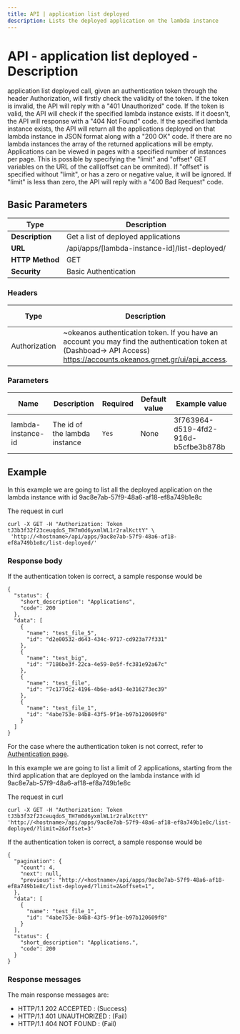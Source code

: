 ```yaml
---
title: API | application list deployed
description: Lists the deployed application on the lambda instance
---
```


# API - application list deployed - Description

application list deployed call, given an authentication token through the header Authorization,
will firstly check the validity of the token. If the token is invalid, the API will reply
with a "401 Unauthorized" code. If the token is valid, the API will check if the specified lambda instance exists. If it doesn't, the API will response with a "404 Not Found" code. If the specified lambda instance exists, the API will return all the applications deployed on that lambda instance in JSON format along with a "200 OK" code. If there are no lambda instances the array of the returned applications will be empty. Applications can be viewed in pages with a specified number of instances per page. This is possible by specifying the "limit" and "offset" GET variables on the URL of the call(offset can be ommited). If "offset" is specified without "limit", or has a zero or negative value, it will be ignored. If "limit" is less than zero, the API will reply with a "400 Bad Request" code.

## Basic Parameters

|Type | Description
------|-------------
**Description** | Get a list of deployed applications
**URL**         | /api/apps/[lambda-instance-id]/list-deployed/
**HTTP Method** | GET
**Security**    | Basic Authentication


### Headers

Type  | Description | Required | Default value | Example value
----------|-------------|----------|---------------|---------------
Authorization | ~okeanos authentication token. If you have an account you may find the authentication token at (Dashboad-> API Access) https://accounts.okeanos.grnet.gr/ui/api_access. | `Yes` | None | Token tJ3b3f32f23ceuqdoS_..



### Parameters

Name | Description | Required | Default value | Example value
------|-------------|----------|---------------|---------------
lambda-instance-id  | The id of the lambda instance |`Yes` |None| 3f763964-d519-4fd2-916d-b5cfbe3b878b


## Example

In this example we are going to list all the deployed application on the lambda instance
with id 9ac8e7ab-57f9-48a6-af18-ef8a749b1e8c

The request in curl

```
curl -X GET -H "Authorization: Token tJ3b3f32f23ceuqdoS_TH7m0d6yxmlWL1r2ralKcttY" \
 'http://<hostname>/api/apps/9ac8e7ab-57f9-48a6-af18-ef8a749b1e8c/list-deployed/'
```


### Response body

If the authentication token is correct, a sample response would be

```
{
  "status": {
    "short_description": "Applications",
    "code": 200
  },
  "data": [
    {
      "name": "test_file_5",
      "id": "d2e00532-d643-434c-9717-cd923a77f331"
    },
    {
      "name": "test_big",
      "id": "7186be3f-22ca-4e59-8e5f-fc381e92a67c"
    },
    {
      "name": "test_file",
      "id": "7c177dc2-4196-4b6e-ad43-4e316273ec39"
    },
    {
      "name": "test_file_1",
      "id": "4abe753e-84b8-43f5-9f1e-b97b120609f8"
    }
  ]
}
```

For the case where the authentication token is not correct, refer to [Authentication page](Authentication.md).

In this example we are going to list a limit of 2 applications, starting from the third
application that are deployed on the lambda instance with id 9ac8e7ab-57f9-48a6-af18-ef8a749b1e8c

The request in curl

```
curl -X GET -H "Authorization: Token tJ3b3f32f23ceuqdoS_TH7m0d6yxmlWL1r2ralKcttY" 'http://<hostname>/api/apps/9ac8e7ab-57f9-48a6-af18-ef8a749b1e8c/list-deployed/?limit=2&offset=3'
```

If the authentication token is correct, a sample response would be

```
{
  "pagination": {
    "count": 4,
    "next": null,
    "previous": "http://<hostname>/api/apps/9ac8e7ab-57f9-48a6-af18-ef8a749b1e8c/list-deployed/?limit=2&offset=1",
  },
  "data": [
    {
      "name": "test_file_1",
      "id": "4abe753e-84b8-43f5-9f1e-b97b120609f8"
    }
  ],
  "status": {
    "short_description": "Applications.",
    "code": 200
  }
}
```

### Response messages

The main response messages are:

- HTTP/1.1 202 ACCEPTED : (Success)
- HTTP/1.1 401 UNAUTHORIZED : (Fail)
- HTTP/1.1 404 NOT FOUND : (Fail)
